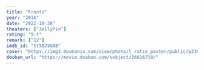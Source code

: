 ```yaml
---
title: "Frantz"
year: "2016"
date: "2022-10-26"
theaters: ["Jellyfin"]
rating: "5-t"
remark: ["12"]
imdb_id: "tt5029608"
cover: "https://img3.doubanio.com/view/photo/l_ratio_poster/public/p2383307897.jpg"
douban_url: "https://movie.douban.com/subject/26616719/"
---
```

